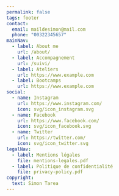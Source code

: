 ```yaml
---
permalink: false
tags: footer
contact:
  email: maildesimon@mail.com
  phone: "00322345657"
mainNav:
  - label: About me
    url: /about/
  - label: Accompagnement
    url: /suivi/
  - label: Ateliers
    url: https://www.example.com
  - label: Bootcamps
    url: https://www.example.com
social:
  - name: Instagram
    url: https://www.instagram.com/
    icon: svg/icon_instagram.svg
  - name: Facebook
    url: https://www.facebook.com/
    icon: svg/icon_facebook.svg
  - name: Twitter
    url: https://twitter.com/
    icon: svg/icon_twitter.svg
legalNav:
  - label: Mentions légales
    file: mentions-legales.pdf
  - label: Politique de confidentialité
    file: privacy-policy.pdf
copyright:
  text: Simon Tarea
---
```

